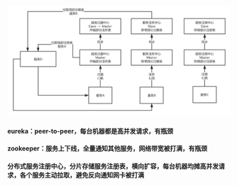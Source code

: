 
![分布式注册中心](/docs/distributed-system/images/registration-center-optimize.png)
#### eureka：peer-to-peer，每台机器都是高并发请求，有瓶颈
#### zookeeper：服务上下线，全量通知其他服务，网络带宽被打满，有瓶颈

#### 分布式服务注册中心，分片存储服务注册表，横向扩容，每台机器均摊高并发请求，各个服务主动拉取，避免反向通知网卡被打满
